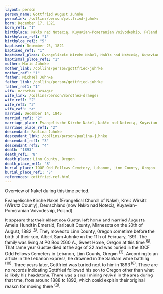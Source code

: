 ```yaml
---
layout: person
person_name: Gottfried August Juhnke
permalink: /collins/person/gottfried-juhnke
born: December 17, 1821
born_ref1: "1"
birthplace: Nakło nad Notecią, Kuyavian-Pomeranian Voivodeship, Poland
birthplace_ref1: "1"
birthplce_ref2: "5"
baptised: December 26, 1821
baptised_ref1: "1"
baptismal_place: Evangelische Kirche Nakel, Nakło nad Notecią, Kuyavian-Pomeranian Voivodeship, Poland
baptismal_place_ref1: "1"
mother: Marie Juhnke
mother_link: /collins/person/gottfried-juhnke
mother_ref1: "1"
father: Michael Juhnke
father_link: /collins/person/gottfried-juhnke
father_ref1: "1"
wife: Dorothea Draeger
wife_link: /collins/person/dorothea-draeger
wife_ref1: "2"
wife_ref2: "3"
wife_ref3: "4"
married: December 14, 1845
married_ref1: "2"
marriage_place: Evangelische Kirche Nakel, Nakło nad Notecią, Kuyavian-Pomeranian Voivodeship, Poland
marriage_place_ref1: "2"
descendant: Paulina Juhnke
descendant_link: /collins/person/paulina-juhnke
descendant_ref1: "3"
descendant_ref2: "4"
death: "1893"
death_ref1: "8"
death_place: Linn County, Oregon
death_place_ref1: "8"
burial_place: IOOF Odd Fellows Cemetery, Lebanon, Linn County, Oregon
burial_place_ref1: "8"
references: gottfried-ref.html
---
```

Overview of Nakel during this time period.

Evangelische Kirche Nakel (Evangelical Church of Nakel), Kreis Wirsitz (Wirsitz County), Deutschland (now Nakło nad Notecią, Kuyavian-Pomeranian Voivodeship, Poland)

It appears that their eldest son Gustav left home and married Augusta Amelia Hundt in Emerald, Faribault County, Minnesota on the 20th of August, 1882 <sup>([5](#5))</sup>. They moved to Linn County, Oregon sometime before the birth of their son, Albert Sam Juhnke on the 11th of February, 1891. The family was living at PO Box 2560 A., Sweet Home, Oregon at this time <sup>([6](#6))</sup>. That same year Gustav died at the age of 32 and was buried in the IOOF Odd Fellows Cemetery in Lebanon, Linn County, Oregon <sup>([7](#7))</sup>. According to an article in the Lebanon Express, he drowned in the Santiam while bathing <sup>([10](#10))</sup>. Three years later, Gottfried was buried next to him in 1893 <sup>([8](#8))</sup>. There are no records indicating Gottfried followed his son to Oregon other than what is likely his headstone. There was a small mining revival in the area during that time, from around 1888 to 1892, which could explain their original reason for moving there <sup>([9](#9))</sup>.
